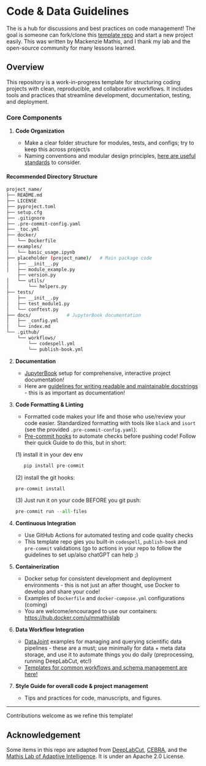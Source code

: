 
# Code & Data Guidelines

The is a hub for discussions and best practices on code management! The goal is someone can fork/clone this [template repo](https://docs.github.com/en/repositories/creating-and-managing-repositories/creating-a-template-repository) and start a new project easily. This was written by Mackenzie Mathis, and I thank my lab and the open-source community for many lessons learned.

## Overview

This repository is a work-in-progress template for structuring coding projects with clean, reproducible, and collaborative workflows. It includes tools and practices that streamline development, documentation, testing, and deployment.

### Core Components

1. **Code Organization**

   * Make a clear folder structure for modules, tests, and configs; try to keep this across project/s
   * Naming conventions and modular design principles, [here are useful standards](https://dmeg.cessda.eu/Data-Management-Expert-Guide/2.-Organise-Document/File-naming-and-folder-structure) to consider.

#### Recommended Directory Structure

```bash
project_name/
├── README.md
├── LICENSE
├── pyproject.toml
├── setup.cfg
├── .gitignore
├── .pre-commit-config.yaml
├── _toc.yml
├── docker/
│   └── Dockerfile
├── examples/
│   └── basic_usage.ipynb
├── placeholder (project_name)/   # Main package code
│   ├── __init__.py
│   ├── module_example.py
    ├── version.py
│   └── utils/
│       └── helpers.py
├── tests/
│   ├── __init__.py
│   ├── test_module1.py
│   └── conftest.py
├── docs/             # JupyterBook documentation
│   ├── _config.yml
│   └── index.md
└── .github/
    └── workflows/
        └── codespell.yml
        └── publish-book.yml
```

2. **Documentation**

   * [JupyterBook](https://jupyterbook.org/en/stable/intro.html) setup for comprehensive, interactive project documentation!
   * Here are [guidelines for writing readable and maintainable docstrings](https://www.datacamp.com/tutorial/docstrings-python) - this is as important as documentation!

3. **Code Formatting & Linting**

   * Formatted code makes your life and those who use/review your code easier. Standardized formatting with tools like `black` and `isort` (see the provided `.pre-commit-config.yaml`).
   * [Pre-commit hooks](https://pre-commit.com/) to automate checks before pushing code! Follow their quick Guide to do this, but in short:
   
   (1) install it in your dev env
   ```python
      pip install pre-commit
   ```
   (2) install the git hooks:
   ```python
   pre-commit install
   ```
   (3) Just run it on your code BEFORE you git push:
   ```python
   pre-commit run --all-files
   ```
4. **Continuous Integration**

   * Use GitHub Actions for automated testing and code quality checks
   * This template repo gies you built-in `codespell`, `publish-book` and `pre-commit` validations (go to actions in your repo to follow the guidelines to set up/also chatGPT can help ;)

5. **Containerization**

   * Docker setup for consistent development and deployment environments - this is not just an after thought, use Docker to develop and share your code!
   * Examples of `Dockerfile` and `docker-compose.yml` configurations (coming)
   * You are welcome/encouraged to use our containers: https://hub.docker.com/u/mmathislab

6. **Data Workflow Integration**

   * [DataJoint](https://www.datajoint.com/) examples for managing and querying scientific data pipelines - these are a must; use minimally for data + meta data storage, and use it to automate things you do daily (preprocessing, running DeepLabCut, etc!)
   * [Templates for common workflows and schema management are here!](https://docs.datajoint.com/elements/)
  

7. **Style Guide for overall code & project management**

   * Tips and practices for code, manuscripts, and figures.
   

---

Contributions welcome as we refine this template!


## Acknowledgement

Some items in this repo are adapted from [DeepLabCut](https://github.com/DeepLabCut/DeepLabCut), [CEBRA](https://cebra.ai/), and the [Mathis Lab of Adaptive Intelligence](https://github.com/orgs/AdaptiveMotorControlLab). It is under an Apache 2.0 License.
